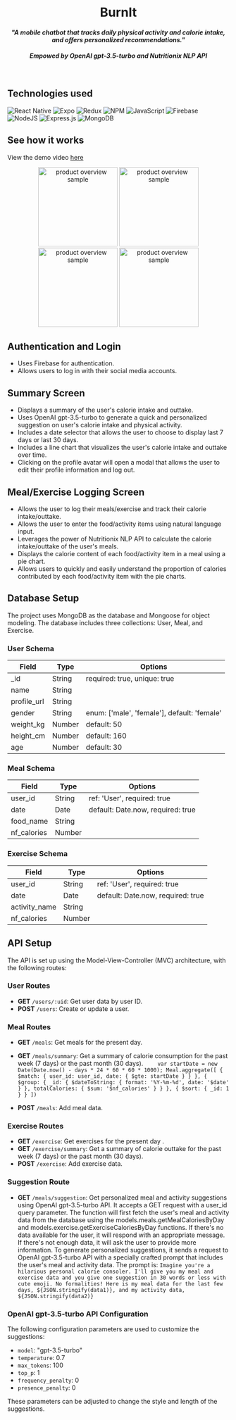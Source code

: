 <h1 align="center">
  <br>
    BurnIt
    <h4 align="center">
        <i>"A mobile chatbot that tracks daily physical activity and calorie intake, and offers personalized recommendations."</i>
      <br>
    </h4>
    <h4 align="center">
        <i>Empowed by OpenAI gpt-3.5-turbo and Nutritionix NLP API</i>
      <br>
    </h4>
    <br>
</h1>


## Technologies used

![React Native](https://img.shields.io/badge/react_native-%2320232a.svg?style=for-the-badge&logo=react&logoColor=%2361DAFB)
![Expo](https://img.shields.io/badge/expo-1C1E24?style=for-the-badge&logo=expo&logoColor=#D04A37)
![Redux](https://img.shields.io/badge/Redux-593D88?style=for-the-badge&logo=redux&logoColor=white)
![NPM](https://img.shields.io/badge/NPM-%23CB3837.svg?style=for-the-badge&logo=npm&logoColor=white)
![JavaScript](https://img.shields.io/badge/javascript-%23323330.svg?style=for-the-badge&logo=javascript&logoColor=%23F7DF1E)
![Firebase](https://img.shields.io/badge/Firebase-039BE5?style=for-the-badge&logo=Firebase&logoColor=white)
![NodeJS](https://img.shields.io/badge/node.js-6DA55F?style=for-the-badge&logo=node.js&logoColor=white)
![Express.js](https://img.shields.io/badge/express.js-%23404d59.svg?style=for-the-badge&logo=express&logoColor=%2361DAFB)
![MongoDB](https://img.shields.io/badge/MongoDB-%234ea94b.svg?style=for-the-badge&logo=mongodb&logoColor=white)

## See how it works
View the demo video [here](https://www.youtube.com/watch?v=McvzeZEbzJM)

<div align="center">
  
<img width="180" alt="product overview sample" src="https://user-images.githubusercontent.com/19434669/227030782-09274246-e384-4669-8bd9-3fd7e76e6e24.png">
<img width="180" alt="product overview sample" src="https://user-images.githubusercontent.com/19434669/227030998-39153b30-2593-4092-850c-c541481a4338.png">
<img width="180" alt="product overview sample" src="https://user-images.githubusercontent.com/19434669/227031136-89b32efe-ec33-4521-a756-20ed0a9380ef.png">
<img width="180" alt="product overview sample" src="https://user-images.githubusercontent.com/19434669/227031196-189cecae-e1ce-45a4-b50b-58e103dac7d1.png">
  
</div>


## Authentication and Login

<ul>
  <li>Uses Firebase for authentication.</li>
  <li>Allows users to log in with their social media accounts.</li>
</ul>


## Summary Screen

<ul>
  <li>Displays a summary of the user's calorie intake and outtake.</li>
  <li>Uses OpenAI gpt-3.5-turbo to generate a quick and personalized suggestion on user's calorie intake and physical activity.</li>
  <li>Includes a date selector that allows the user to choose to display last 7 days or last 30 days.</li>
  <li>Includes a line chart that visualizes the user's calorie intake and outtake over time.</li>
  <li>Clicking on the profile avatar will open a modal that allows the user to edit their profile information and log out.</li>  
</ul>


## Meal/Exercise Logging Screen
 
<ul>
  <li>Allows the user to log their meals/exercise and track their calorie intake/outtake.</li>
  <li>Allows the user to enter the food/activity items using natural language input.</li>
  <li>Leverages the power of Nutritionix NLP API to calculate the calorie intake/outtake of the user's meals.</li>
  <li>Displays the calorie content of each food/activity item in a meal using a pie chart.</li>  
  <li>Allows users to quickly and easily understand the proportion of calories contributed by each food/activity item with the pie charts.</li>  
</ul>

## Database Setup
The project uses MongoDB as the database and Mongoose for object modeling. The database includes three collections: User, Meal, and Exercise.

### User Schema
| Field       | Type   | Options                              |
|-------------|--------|--------------------------------------|
| _id         | String | required: true, unique: true         |
| name        | String |                                      |
| profile_url | String |                                      |
| gender      | String | enum: ['male', 'female'], default: 'female'   |
| weight_kg   | Number | default: 50                          |
| height_cm   | Number | default: 160                         |
| age         | Number | default: 30                          |

### Meal Schema
| Field       | Type   | Options                              |
|-------------|--------|--------------------------------------|
| user_id     | String | ref: 'User', required: true          |
| date        | Date   | default: Date.now, required: true    |
| food_name   | String |                                      |
| nf_calories | Number |                                      |

### Exercise Schema
| Field       | Type   | Options                              |
|-------------|--------|--------------------------------------|
| user_id     | String | ref: 'User', required: true          |
| date        | Date   | default: Date.now, required: true    |
| activity_name | String |                                    |
| nf_calories | Number |                                      |

## API Setup
The API is set up using the Model-View-Controller (MVC) architecture, with the following routes:

### User Routes

- **GET** `/users/:uid`: Get user data by user ID.
- **POST** `/users`: Create or update a user.

### Meal Routes

- **GET** `/meals`: Get meals for the present day.
- **GET** `/meals/summary`: Get a summary of calorie consumption for the past week (7 days) or the past month (30 days).
`    var startDate = new Date(Date.now() - days * 24 * 60 * 60 * 1000);
    Meal.aggregate([
      { $match: { user_id: user_id, date: { $gte: startDate } } },
      { $group: { _id: { $dateToString: { format: '%Y-%m-%d', date: '$date' } }, totalCalories: { $sum: '$nf_calories' } } },
      { $sort: { _id: 1 } }
    ])`

- **POST** `/meals`: Add meal data.

### Exercise Routes

- **GET** `/exercise`: Get exercises for the present day .
- **GET** `/exercise/summary`: Get a summary of calorie outtake for the past week (7 days) or the past month (30 days).
- **POST** `/exercise`: Add exercise data.

### Suggestion Route

- **GET** `/meals/suggestion`: Get personalized meal and activity suggestions using OpenAI gpt-3.5-turbo API.
It accepts a GET request with a user_id query parameter. The function will first fetch the user's meal and activity data from the database using the models.meals.getMealCaloriesByDay and models.exercise.getExerciseCaloriesByDay functions.
If there's no data available for the user, it will respond with an appropriate message. If there's not enough data, it will ask the user to provide more information.
To generate personalized suggestions, it sends a request to OpenAI gpt-3.5-turbo API with a specially crafted prompt that includes the user's meal and activity data.
The prompt is:  `Imagine you're a hilarious personal calorie consoler. I'll give you my meal and exercise data and you give one suggestion in 30 words or less with cute emoji. No formalities! Here is my meal data for the last few days, ${JSON.stringify(data1)}, and my activity data, ${JSON.stringify(data2)}`

### OpenAI gpt-3.5-turbo API Configuration
The following configuration parameters are used to customize the suggestions:

  - `model`: "gpt-3.5-turbo"
  - `temperature`: 0.7
  - `max_tokens`: 100
  - `top_p`: 1
  - `frequency_penalty`: 0
  - `presence_penalty`: 0
  
These parameters can be adjusted to change the style and length of the suggestions.









